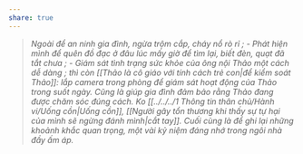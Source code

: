 ```yaml
---
share: true
---
```

> *Ngoài để an ninh gia đình, ngừa trộm cắp, cháy nổ rò rỉ ; - Phát hiện mình để quên đồ đạc ở đâu lúc mấy giờ để tìm lại, biết đèn, quạt đã tắt chưa ; - Giám sát tình trạng sức khỏe của ông nội Thảo một cách dễ dàng ; thì còn [[Thảo là cô giáo với tính cách trẻ con|để kiểm soát Thảo]]: lắp camera trong phòng để giám sát hoạt động của Thảo trong suốt ngày. Cũng là giúp gia đình đảm bảo rằng Thảo đang được chăm sóc đúng cách. Ko [[../../../1 Thông tin thân chủ/Hành vi/Uống cồn|Uống cồn]], [[Người gây tổn thương khi thấy sự tự hại của mình sẽ ngừng đánh mình|cắt tay]]. Cuối cùng là để ghi lại những khoảnh khắc quan trọng, một vài kỷ niệm đáng nhớ trong ngôi nhà đầy ấm áp.*